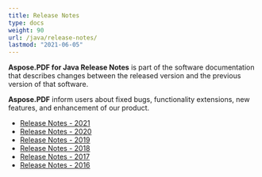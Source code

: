 ```yaml
---
title: Release Notes 
type: docs
weight: 90
url: /java/release-notes/
lastmod: "2021-06-05"
---
```


**Aspose.PDF for Java Release Notes** is part of the software documentation that describes changes between the released version and the previous version of that software.

**Aspose.PDF** inform users about fixed bugs, functionality extensions, new features, and enhancement of our product.

- [Release Notes - 2021](/pdf/java/release-notes-2021/)
- [Release Notes - 2020](/pdf/java/release-notes-2020/)
- [Release Notes - 2019](/pdf/java/release-notes-2019/)
- [Release Notes - 2018](/pdf/java/release-notes-2018/)
- [Release Notes - 2017](/pdf/java/release-notes-2017/)
- [Release Notes - 2016](/pdf/java/release-notes-2016/)

